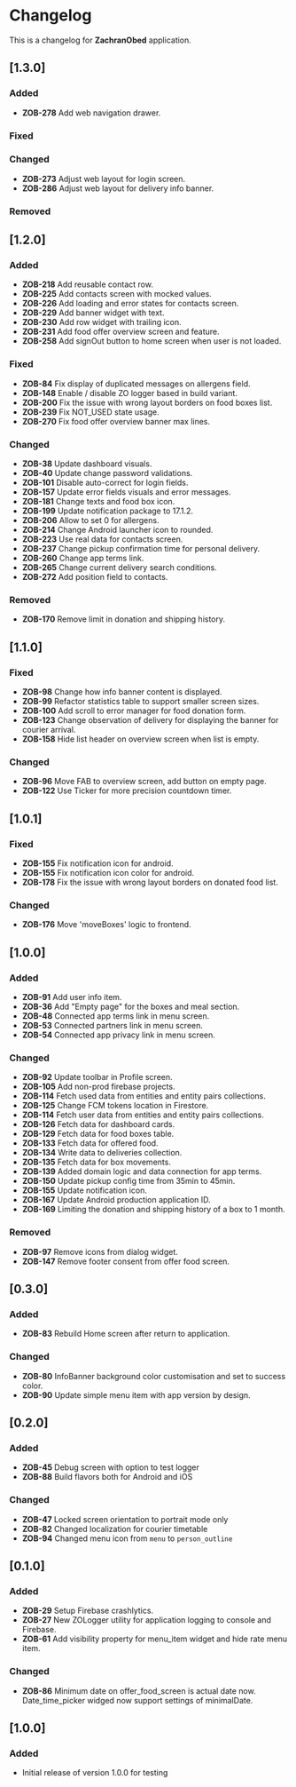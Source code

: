 # Changelog

This is a changelog for **ZachranObed** application.

## [1.3.0]
### Added
- **ZOB-278** Add web navigation drawer.

### Fixed

### Changed
- **ZOB-273** Adjust web layout for login screen.
- **ZOB-286** Adjust web layout for delivery info banner.

### Removed

## [1.2.0]
### Added
- **ZOB-218** Add reusable contact row. 
- **ZOB-225** Add contacts screen with mocked values. 
- **ZOB-226** Add loading and error states for contacts screen. 
- **ZOB-229** Add banner widget with text.
- **ZOB-230** Add row widget with trailing icon.
- **ZOB-231** Add food offer overview screen and feature.
- **ZOB-258** Add signOut button to home screen when user is not loaded.

### Fixed
- **ZOB-84** Fix display of duplicated messages on allergens field.
- **ZOB-148** Enable / disable ZO logger based in build variant.
- **ZOB-200** Fix the issue with wrong layout borders on food boxes list.
- **ZOB-239** Fix NOT_USED state usage.
- **ZOB-270** Fix food offer overview banner max lines. 

### Changed
- **ZOB-38** Update dashboard visuals.
- **ZOB-40** Update change password validations.
- **ZOB-101** Disable auto-correct for login fields.
- **ZOB-157** Update error fields visuals and error messages.
- **ZOB-181** Change texts and food box icon.
- **ZOB-199** Update notification package to 17.1.2.
- **ZOB-206** Allow to set 0 for allergens.
- **ZOB-214** Change Android launcher icon to rounded.
- **ZOB-223** Use real data for contacts screen.
- **ZOB-237** Change pickup confirmation time for personal delivery.
- **ZOB-260** Change app terms link.
- **ZOB-265** Change current delivery search conditions.
- **ZOB-272** Add position field to contacts.

### Removed
- **ZOB-170** Remove limit in donation and shipping history.

## [1.1.0]
### Fixed
- **ZOB-98** Change how info banner content is displayed.
- **ZOB-99** Refactor statistics table to support smaller screen sizes.
- **ZOB-100** Add scroll to error manager for food donation form.
- **ZOB-123** Change observation of delivery for displaying the banner for courier arrival.
- **ZOB-158** Hide list header on overview screen when list is empty.

### Changed
- **ZOB-96** Move FAB to overview screen, add button on empty page.
- **ZOB-122** Use Ticker for more precision countdown timer.

## [1.0.1]
### Fixed
- **ZOB-155** Fix notification icon for android.
- **ZOB-155** Fix notification icon color for android.
- **ZOB-178** Fix the issue with wrong layout borders on donated food list.

### Changed
- **ZOB-176** Move 'moveBoxes' logic to frontend.

## [1.0.0]
### Added
- **ZOB-91** Add user info item.
- **ZOB-36** Add "Empty page" for the boxes and meal section.
- **ZOB-48** Connected app terms link in menu screen.
- **ZOB-53** Connected partners link in menu screen.
- **ZOB-54** Connected app privacy link in menu screen.

### Changed
- **ZOB-92** Update toolbar in Profile screen.
- **ZOB-105** Add non-prod firebase projects.
- **ZOB-114** Fetch used data from entities and entity pairs collections.
- **ZOB-125** Change FCM tokens location in Firestore.
- **ZOB-114** Fetch user data from entities and entity pairs collections.
- **ZOB-126** Fetch data for dashboard cards.
- **ZOB-129** Fetch data for food boxes table.
- **ZOB-133** Fetch data for offered food.
- **ZOB-134** Write data to deliveries collection.
- **ZOB-135** Fetch data for box movements.
- **ZOB-139** Added domain logic and data connection for app terms.
- **ZOB-150** Update pickup config time from 35min to 45min.
- **ZOB-155** Update notification icon.
- **ZOB-167** Update Android production application ID.
- **ZOB-169** Limiting the donation and shipping history of a box to 1 month.

### Removed
- **ZOB-97** Remove icons from dialog widget.
- **ZOB-147** Remove footer consent from offer food screen.

## [0.3.0]
### Added
- **ZOB-83** Rebuild Home screen after return to application.

### Changed
- **ZOB-80** InfoBanner background color customisation and set to success color.
- **ZOB-90** Update simple menu item with app version by design.

## [0.2.0]
### Added
- **ZOB-45** Debug screen with option to test logger
- **ZOB-88** Build flavors both for Android and iOS

### Changed
- **ZOB-47** Locked screen orientation to portrait mode only
- **ZOB-82** Changed localization for courier timetable
- **ZOB-94** Changed menu icon from `menu` to `person_outline`

## [0.1.0]
### Added
- **ZOB-29** Setup Firebase crashlytics.
- **ZOB-27** New ZOLogger utility for application logging to console and Firebase.
- **ZOB-61** Add visibility property for menu_item widget and hide rate menu item.

### Changed
- **ZOB-86** Minimum date on offer_food_screen is actual date now. Date_time_picker widged now support settings of minimalDate.

## [1.0.0]
### Added
- Initial release of version 1.0.0 for testing

